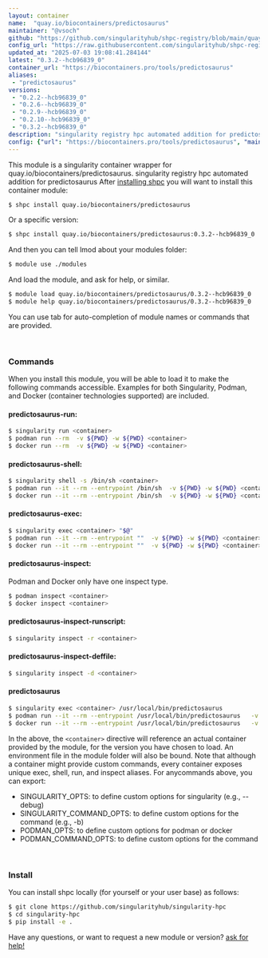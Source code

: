 ```yaml
---
layout: container
name:  "quay.io/biocontainers/predictosaurus"
maintainer: "@vsoch"
github: "https://github.com/singularityhub/shpc-registry/blob/main/quay.io/biocontainers/predictosaurus/container.yaml"
config_url: "https://raw.githubusercontent.com/singularityhub/shpc-registry/main/quay.io/biocontainers/predictosaurus/container.yaml"
updated_at: "2025-07-03 19:08:41.284144"
latest: "0.3.2--hcb96839_0"
container_url: "https://biocontainers.pro/tools/predictosaurus"
aliases:
 - "predictosaurus"
versions:
 - "0.2.2--hcb96839_0"
 - "0.2.6--hcb96839_0"
 - "0.2.9--hcb96839_0"
 - "0.2.10--hcb96839_0"
 - "0.3.2--hcb96839_0"
description: "singularity registry hpc automated addition for predictosaurus"
config: {"url": "https://biocontainers.pro/tools/predictosaurus", "maintainer": "@vsoch", "description": "singularity registry hpc automated addition for predictosaurus", "latest": {"0.3.2--hcb96839_0": "sha256:387aba70be685e80e480e25508dcb82e04d026c6b9521c7e2302e3973611f0b3"}, "tags": {"0.2.2--hcb96839_0": "sha256:1d54fbe56d05b18bd3d1738b5a7b6003453fcd728cbcf5c375a4c293a57713f8", "0.2.6--hcb96839_0": "sha256:5b55b9230c15f7522e9cc28cae31174e0017a09f8dd05b5b1a17430e5d321462", "0.2.9--hcb96839_0": "sha256:b7f0dbe4ace67b6641a193141ffcdcba43897b0b7a624b1131f2f06799a973ca", "0.2.10--hcb96839_0": "sha256:e80342be635429d7a5a54f69d028ffcd83fefb31da37485603d03ed76f9e6f65", "0.3.2--hcb96839_0": "sha256:387aba70be685e80e480e25508dcb82e04d026c6b9521c7e2302e3973611f0b3"}, "docker": "quay.io/biocontainers/predictosaurus", "aliases": {"predictosaurus": "/usr/local/bin/predictosaurus"}}
---
```


This module is a singularity container wrapper for quay.io/biocontainers/predictosaurus.
singularity registry hpc automated addition for predictosaurus
After [installing shpc](#install) you will want to install this container module:


```bash
$ shpc install quay.io/biocontainers/predictosaurus
```

Or a specific version:

```bash
$ shpc install quay.io/biocontainers/predictosaurus:0.3.2--hcb96839_0
```

And then you can tell lmod about your modules folder:

```bash
$ module use ./modules
```

And load the module, and ask for help, or similar.

```bash
$ module load quay.io/biocontainers/predictosaurus/0.3.2--hcb96839_0
$ module help quay.io/biocontainers/predictosaurus/0.3.2--hcb96839_0
```

You can use tab for auto-completion of module names or commands that are provided.

<br>

### Commands

When you install this module, you will be able to load it to make the following commands accessible.
Examples for both Singularity, Podman, and Docker (container technologies supported) are included.

#### predictosaurus-run:

```bash
$ singularity run <container>
$ podman run --rm  -v ${PWD} -w ${PWD} <container>
$ docker run --rm  -v ${PWD} -w ${PWD} <container>
```

#### predictosaurus-shell:

```bash
$ singularity shell -s /bin/sh <container>
$ podman run --it --rm --entrypoint /bin/sh  -v ${PWD} -w ${PWD} <container>
$ docker run --it --rm --entrypoint /bin/sh  -v ${PWD} -w ${PWD} <container>
```

#### predictosaurus-exec:

```bash
$ singularity exec <container> "$@"
$ podman run --it --rm --entrypoint ""  -v ${PWD} -w ${PWD} <container> "$@"
$ docker run --it --rm --entrypoint ""  -v ${PWD} -w ${PWD} <container> "$@"
```

#### predictosaurus-inspect:

Podman and Docker only have one inspect type.

```bash
$ podman inspect <container>
$ docker inspect <container>
```

#### predictosaurus-inspect-runscript:

```bash
$ singularity inspect -r <container>
```

#### predictosaurus-inspect-deffile:

```bash
$ singularity inspect -d <container>
```


#### predictosaurus

```bash
$ singularity exec <container> /usr/local/bin/predictosaurus
$ podman run --it --rm --entrypoint /usr/local/bin/predictosaurus   -v ${PWD} -w ${PWD} <container> -c " $@"
$ docker run --it --rm --entrypoint /usr/local/bin/predictosaurus   -v ${PWD} -w ${PWD} <container> -c " $@"
```



In the above, the `<container>` directive will reference an actual container provided
by the module, for the version you have chosen to load. An environment file in the
module folder will also be bound. Note that although a container
might provide custom commands, every container exposes unique exec, shell, run, and
inspect aliases. For anycommands above, you can export:

 - SINGULARITY_OPTS: to define custom options for singularity (e.g., --debug)
 - SINGULARITY_COMMAND_OPTS: to define custom options for the command (e.g., -b)
 - PODMAN_OPTS: to define custom options for podman or docker
 - PODMAN_COMMAND_OPTS: to define custom options for the command

<br>

### Install

You can install shpc locally (for yourself or your user base) as follows:

```bash
$ git clone https://github.com/singularityhub/singularity-hpc
$ cd singularity-hpc
$ pip install -e .
```

Have any questions, or want to request a new module or version? [ask for help!](https://github.com/singularityhub/singularity-hpc/issues)
